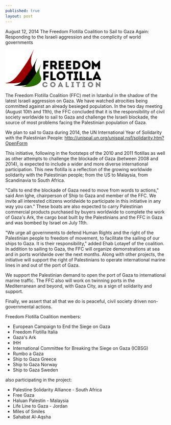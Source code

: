 ```yaml
---
published: true
layout: post
---
```


August 12, 2014
The Freedom Flotilla Coalition to Sail to Gaza Again:
Responding to the Israeli aggression and the  complicity of world governments

![Freedom Flotilla coalition logo](/_posts/FFC-LOGO-sm.png)

The Freedom Flotilla Coalition (FFC) met in Istanbul in the shadow of the latest Israeli aggression on Gaza. We have watched atrocities being committed against an already besieged population. In the two day meeting (August 10th and 11th), the FFC concluded that it is the responsibility of civil society worldwide to sail to Gaza and challenge the Israeli blockade, the source of most problems facing the Palestinian population of Gaza.

We plan to sail to Gaza during 2014, the UN International Year of Solidarity with the Palestinian People: http://unispal.un.org/unispal.nsf/solidarity.htm?OpenForm 

This initiative, following in the footsteps of the 2010 and 2011 flotillas as well as other attempts to challenge the blockade of Gaza (between 2008 and 2014), is expected to include a wider and more diverse international participation.  This new flotilla is a reflection of the growing worldwide solidarity with the Palestinian people; from the US to Malaysia, from Scandinavia to South Africa.

"Calls to end the blockade of Gaza need to move from words to actions," said Ann Ighe, chairperson of Ship to Gaza and member of the FFC. We invite all interested citizens worldwide to participate in this initiative in any way you can."
These boats are also expected to carry Palestinian commercial products purchased by buyers worldwide to complete the work of Gaza's Ark, the cargo boat built by the Palestinians and the FFC in Gaza and was bombed by Israel on July 11th.

"We urge all governments to defend Human Rights and the right of the Palestinian people to freedom of movement, to facilitate the sailing of our ships to Gaza. It is their responsibility," added Ehab Lotayef of the coalition. 
In addition to sailing to Gaza, the FFC will organize demonstrations at sea and in ports worldwide over the next months. Along with other projects, the initiative will support the right of Palestinians to operate international marine lines in and out of the port of Gaza.

We support the Palestinian demand to open the port of Gaza to international marine traffic. The FFC also will work on twinning ports in the Mediterranean and beyond, with Gaza City, as a sign of solidarity and support.

Finally, we assert that all that we do is peaceful, civil society driven non-governmental actions.

Freedom Flotilla Coalition members:

* European Campaign to End the Siege on Gaza
* Freedom Flotilla Italia
* Gaza's Ark
* IHH
* International Committee for Breaking the Siege on Gaza (ICBSG)
* Rumbo a Gaza
* Ship to Gaza Greece
* Ship to Gaza Norway
* Ship to Gaza Sweden

also participating in the project:

* Palestine Solidarity Alliance - South Africa
* Free Gaza
* Haluan Palestin - Malaysia
* Life Line to Gaza - Jordan
* Miles of Smiles
* Sahabat Al-Aqsha